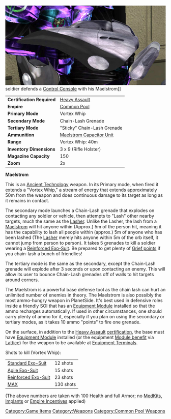 ![](images/Maelstrom.jpg "fig:Maelstrom.jpg") soldier defends a [Control
Console](Control_Console.md "wikilink") with his Maelstrom\]\]

|                            |                                                                    |
| -------------------------- | ------------------------------------------------------------------ |
| **Certification Required** | [Heavy Assault](Heavy_Assault.md "wikilink")                       |
| **Empire**                 | [Common Pool](Common_Pool.md "wikilink")                           |
| **Primary Mode**           | Vortex Whip                                                        |
| **Secondary Mode**         | Chain-Lash Grenade                                                 |
| **Tertiary Mode**          | "Sticky" Chain-Lash Grenade                                        |
| **Ammunition**             | [Maelstrom Capacitor Unit](Maelstrom_Capacitor_Unit.md "wikilink") |
| **Range**                  | Vortex Whip: 40m                                                   |
| **Inventory Dimensions**   | 3 x 9 (Rifle Holster)                                              |
| **Magazine Capacity**      | 150                                                                |
| **Zoom**                   | 2x                                                                 |

**Maelstrom**

This is an [Ancient Technology](Ancient_Technology.md "wikilink") weapon.
In its Primary mode, when fired it extends a "Vortex Whip," a stream of
energy that extends approximately 50m from the weapon and does
continuous damage to its target as long as it remains in contact.

The secondary mode launches a Chain-Lash grenade that explodes on
contacting any soldier or vehicle, then attempts to "Lash" other nearby
targets, much the same as the [Lasher](Lasher.md "wikilink"). Unlike the
Lasher, the lash from a [Maelstrom](Maelstrom.md "wikilink") will hit
anyone within (Approx.) 5m of the person hit, meaning it has the
capability to lash all people within (approx.) 5m of anyone who has been
lashed (The [Lasher](Lasher.md "wikilink") merely hits anyone within 5m of
the orb itself, it cannot jump from person to person). It takes 5
grenades to kill a soldier wearing a [Reinforced
Exo-Suit](Reinforced_Exo.$1.md "wikilink"). Be prepared to get plenty of
[Grief points](Grief_points.md "wikilink") if you chain-lash a bunch of
friendlies!

The tertiary mode is the same as the secondary, except the Chain-Lash
grenade will explode after 3 seconds or upon contacting an enemy. This
will allow its user to bounce Chain-Lash grenades off of walls to hit
targets around corners.

The Maelstrom is a powerful base defense tool as the chain lash can hurt
an unlimited number of enemies in theory. The Maelstrom is also possibly
the most ammo-hungry weapon in PlanetSide. It's best used in defensive
roles inside a friendly SOI that has an [Equipment
Module](Equipment_Module.md "wikilink") installed so that the ammo
recharges automatically. If used in other circumstances, one should
carry plenty of ammo for it, especially if you plan on using the
secondary or tertiary modes, as it takes 10 ammo "points" to fire one
grenade.

On the surface, in addition to the [Heavy
Assault](Heavy_Assault.md "wikilink")
[certification](certifications.md "wikilink"), the base must have
[Equipment Module](Equipment_Module.md "wikilink") installed (or the
equipment [Module benefit](Module_benefit.md "wikilink") via
[Lattice](Lattice.md "wikilink")) for the weapon to be available at
[Equipment Terminals](Equipment_Terminal.md "wikilink").

Shots to kill (Vortex Whip):

|                                                        |           |
| ------------------------------------------------------ | --------- |
| [Standard Exo-Suit](Standard_Exo.$1.md "wikilink")     | 12 shots  |
| [Agile Exo-Suit](Agile_Exo.$1.md "wikilink")           | 15 shots  |
| [Reinforced Exo-Suit](Reinforced_Exo.$1.md "wikilink") | 23 shots  |
| [MAX](MAX.md "wikilink")                               | 130 shots |

(The above numbers are taken with 100 Health and full Armor; no
[MedKits](MedKit.md "wikilink"), [Implants](Implants.md "wikilink") or [Empire
Incentives](Empire_Incentives.md "wikilink") applied)

[Category:Game Items](Category:Game_Items.md "wikilink")
[Category:Weapons](Category:Weapons.md "wikilink") [Category:Common Pool
Weapons](Category:Common_Pool_Weapons.md "wikilink")
